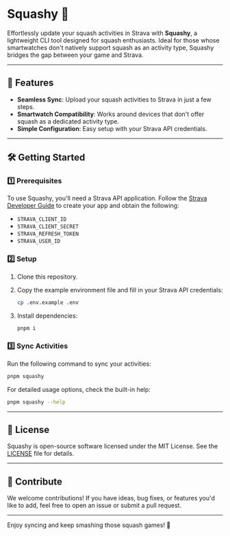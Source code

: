 # Squashy 🎾

Effortlessly update your squash activities in Strava with **Squashy**, a lightweight CLI tool
designed for squash enthusiasts. Ideal for those whose smartwatches don't natively support squash as
an activity type, Squashy bridges the gap between your game and Strava.

---

## 🚀 Features

- **Seamless Sync**: Upload your squash activities to Strava in just a few steps.
- **Smartwatch Compatibility**: Works around devices that don't offer squash as a dedicated activity
  type.
- **Simple Configuration**: Easy setup with your Strava API credentials.

---

## 🛠️ Getting Started

### 1️⃣ Prerequisites

To use Squashy, you'll need a Strava API application. Follow the [Strava Developer
Guide](https://developers.strava.com/docs/getting-started/) to create your app and obtain the
following:

- `STRAVA_CLIENT_ID`
- `STRAVA_CLIENT_SECRET`
- `STRAVA_REFRESH_TOKEN`
- `STRAVA_USER_ID`

### 2️⃣ Setup

1. Clone this repository.
2. Copy the example environment file and fill in your Strava API credentials:

   ```bash
   cp .env.example .env
   ```

3. Install dependencies:

   ```bash
   pnpm i
   ```

### 3️⃣ Sync Activities

Run the following command to sync your activities:

```bash
pnpm squashy
```

For detailed usage options, check the built-in help:

```bash
pnpm squashy --help
```

---

## 📜 License

Squashy is open-source software licensed under the MIT License. See the [LICENSE](LICENSE) file for
details.

---

## 🌟 Contribute

We welcome contributions! If you have ideas, bug fixes, or features you'd like to add, feel free to
open an issue or submit a pull request.

---

Enjoy syncing and keep smashing those squash games! 🎾
